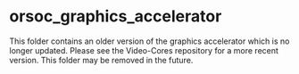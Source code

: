 # orsoc_graphics_accelerator
This folder contains an older version of the graphics accelerator which is no longer updated.
Please see the Video-Cores repository for a more recent version.
This folder may be removed in the future.

